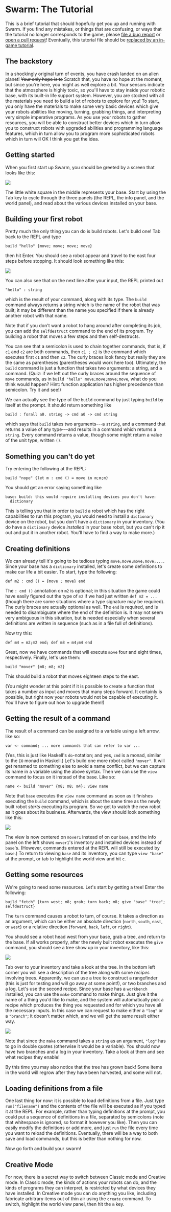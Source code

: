 Swarm: The Tutorial
===================

This is a brief tutorial that should hopefully get you up and running
with Swarm.  If you find any mistakes, or things that are confusing,
or ways that the tutorial no longer corresponds to the game, please
[file a bug
report](https://github.com/byorgey/swarm/issues/new/choose) or [open a
pull request](https://github.com/byorgey/swarm/blob/main/CONTRIBUTING.md)!
Eventually, this tutorial file should be [replaced by an in-game
tutorial](https://github.com/byorgey/swarm/issues/25).

The backstory
-------------

In a shockingly original turn of events, you have crash landed on an
alien planet!  ~~Your only hope is to~~ Scratch that, you have no hope
at the moment, but since you're here, you might as well explore a bit.
Your sensors indicate that the atmosphere is highly toxic, so you'll
have to stay inside your robotic base, with its built-in life support
system.  However, you are stocked with all the materials you need to
build a lot of robots to explore for you!  To start, you only have the
materials to make some very basic devices which give your robots
abilities like moving, turning, grabbing things, and interpreting
very simple imperative programs.  As you use your robots to gather
resources, you will be able to construct better devices which in turn
allow you to construct robots with upgraded abilities and programming
language features, which in turn allow you to program more
sophisticated robots which in turn will OK I think you get the idea.

Getting started
---------------

When you first start up Swarm, you should be greeted by a screen that
looks like this:

![](images/initial.png)

The little white square in the middle represents your base.  Start by
using the Tab key to cycle through the three panels (the REPL, the
info panel, and the world panel), and read about the various devices
installed on your base.

Building your first robot
-------------------------

Pretty much the only thing you can do is build robots.  Let's build
one!  Tab back to the REPL and type
```
build "hello" {move; move; move; move}
```
then hit Enter.  You should see a robot appear and travel to the
east four steps before stopping.  It should look something like this:

![](images/firstrobot.png)

You can also see that on the next line after your input, the REPL printed out
```
"hello" : string
```
which is the result of your command, along with its type.  The `build` command
always returns a string which is the name of the robot that was built;
it may be different than the name you specified if there is already
another robot with that name.

Note that if you don't want a robot to hang around after completing
its job, you can add the `selfdestruct` command to the end of its
program.  Try building a robot that moves a few steps and then
self-destructs.

You can see that a semicolon is used to chain together commands, that
is, if `c1` and `c2` are both commands, then `c1 ; c2` is the command
which executes first `c1` and then `c2`.  The curly braces look fancy
but really they are the same as parentheses (parentheses would work
here too). Ultimately, the `build` command is just a function that takes two
arguments: a string, and a command. (Quiz: if we left out the curly
braces around the sequence of `move` commands, as in `build "hello"
move;move;move;move`, what do you think would happen?  Hint: function
application has higher precedence than semicolon.  Try it and see!)

We can actually see the type of the `build` command by just typing
`build` by itself at the prompt.  It should return something like
```
build : forall a0. string -> cmd a0 -> cmd string
```
which says that `build` takes two arguments---a `string`, and a command
that returns a value of any type---and results in a command which
returns a `string`.  Every command returns a value, though some might
return a value of the unit type, written `()`.

Something you can't do yet
--------------------------

Try entering the following at the REPL:
```
build "nope" {let m : cmd () = move in m;m;m}
```
You should get an error saying something like
```
base: build: this would require installing devices you don't have:
  dictionary
```
This is telling you that in order to `build` a robot which has the right
capabilities to run this program, you would need to
install a `dictionary` device on the robot, but you don't have a
`dictionary` in your inventory.  (You do have a `dictionary` device
*installed* in your base robot, but you can't rip it out and put it in
another robot.  You'll have to find a way to make more.)

Creating definitions
--------------------

We can already tell it's going to be tedious typing
`move;move;move;move;...`.  Since your base has a `dictionary`
installed, let's create some definitions to make
our life a bit easier.  To start, type the following:
```
def m2 : cmd () = {move ; move} end
```

The `: cmd ()` annotation on `m2` is optional; in this situation the
game could have easily figured out the type of `m2` if we had just
written `def m2 = ...` (though there are some situations where a type
signature may be required).  The curly braces are actually optional as
well.  The `end` is required, and is needed to disambiguate where the
end of the definition is.  It may not seem very ambiguous in this
situation, but is needed especially when several definitions are
written in sequence (such as in a file full of definitions).

Now try this:
```
def m4 = m2;m2 end; def m8 = m4;m4 end
```

Great, now we have commands that will execute `move` four and eight
times, respectively.  Finally, let's use them:
```
build "mover" {m8; m8; m2}
```
This should build a robot that moves eighteen steps to the east.

(You might wonder at this point if it is possible to create a function
that takes a number as input and moves that many steps forward.  It
certainly is possible, but right now your robots would not be capable
of executing it.  You'll have to figure out how to upgrade them!)

Getting the result of a command
-------------------------------

The result of a command can be assigned to a variable using a left
arrow, like so:
```
var <- command; ... more commands that can refer to var ...
```
(Yes, this is just like Haskell's `do`-notation; and yes, `cmd` is a
monad, similar to the `IO` monad in Haskell.)  Let's build one more
robot called `"mover"`. It will get renamed to something else to avoid
a name conflict, but we can capture its name in a variable using the
above syntax.  Then we can use the `view` command to focus on it
instead of the base.  Like so:
```
name <- build "mover" {m8; m8; m4}; view name
```
Note that `base` executes the `view name` command as soon as it
finishes executing the `build` command, which is about the same time
as the newly built robot *starts* executing its program.  So we get to
watch the new robot as it goes about its business.  Afterwards, the
view should look something like this:

![](images/mover1.png)

The view is now centered on `mover1` instead of on our `base`, and the
info panel on the left shows `mover1`'s inventory and installed
devices instead of `base`'s.  (However, commands entered at the REPL
will still be executed by `base`.)  To return to viewing `base` and
its inventory, you can type `view "base"` at the prompt, or tab to
highlight the world view and hit `c`.

Getting some resources
----------------------

We're going to need some resources.  Let's start by getting a tree!
Enter the following:
```
build "fetch" {turn west; m8; grab; turn back; m8; give "base" "tree"; selfdestruct}
```
The `turn` command causes a robot to turn, of course. It takes a
direction as an argument, which can be either an absolute direction
(`north`, `south`, `east`, or `west`) or a relative direction
(`forward`, `back`, `left`, or `right`).

You should see a robot head west from your base, grab a tree, and
return to the base.  If all works properly, after the newly built
robot executes the `give` command, you should see a tree show up in
your inventory, like this:

![](images/tree.png)

Tab over to your inventory and take a look at the tree.  In the bottom
left corner you will see a description of the tree along with some
*recipes* involving trees.  Apparently, we can use a tree to construct
a rangefinder (this is just for testing and will go away at some
point!), or two branches and a log.  Let's use the second recipe.
Since your base has a `workbench` installed, you can use the `make` command to
make things.  Just give it the name of a thing you'd like to make, and
the system will automatically pick a recipe which produces the
thing you requested and for which you have all the necessary inputs.
In this case we can request to make either a `"log"` or a `"branch"`; it
doesn't matter which, and we will get the same result either way.

![](images/log.png)

Note that since the `make` command takes a `string` as an argument,
`"log"` has to go in double quotes (otherwise it would be a variable).
You should now have two branches and a log in your inventory.  Take a
look at them and see what recipes they enable!

By this time you may also notice that the tree has grown back!  Some
items in the world will regrow after they have been harvested, and
some will not.

Loading definitions from a file
-------------------------------

One last thing for now: it is possible to load definitions from a
file.  Just type `run("filename")` and the contents of the file will
be executed as if you typed it at the REPL.  For example, rather than
typing definitions at the prompt, you could put a sequence of
definitions in a file, separated by semicolons (note that whitespace
is ignored, so format it however you like).  Then you can easily
modify the definitions or add more, and just `run` the file every time
you want to reload the definitions.  Eventually, there will be a way
to both save and load commands, but this is better than nothing for
now.

Now go forth and build your swarm!

Creative Mode
-------------

For now, there is a secret way to switch between Classic mode and
Creative mode.  In Classic mode, the kinds of actions your robots can
do, and the kinds of programs they can interpret, is restricted by
what devices they have installed.  In Creative mode you can do
anything you like, including fabricate arbitrary items out of thin air
using the `create` command.  To switch, highlight the world view
panel, then hit the `m` key.
